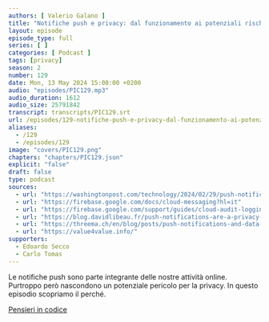 ```yaml
---
authors: [ Valerio Galano ]
title: "Notifiche push e privacy: dal funzionamento ai potenziali rischi"
layout: episode
episode_type: full
series: [ ]
categories: [ Podcast ]
tags: [privacy]
season: 2
number: 129
date: Mon, 13 May 2024 15:00:00 +0200
audio: "episodes/PIC129.mp3"
audio_duration: 1612
audio_size: 25791842
transcript: transcripts/PIC129.srt
url: /episodes/129-notifiche-push-e-privacy-dal-funzionamento-ai-potenziali-rischi
aliases:
  - /129
  - /episodes/129
image: "covers/PIC129.png"
chapters: "chapters/PIC129.json"
explicit: "false"
draft: false
type: podcast
sources:
  - url: "https://washingtonpost.com/technology/2024/02/29/push-notification-surveillance-fbi/?utm_source=digitaliafm&utm_medium=podcast"
  - url: "https://firebase.google.com/docs/cloud-messaging?hl=it"
  - url: "https://firebase.google.com/support/guides/cloud-audit-logging/firebase-cloud-messaging?hl=it"
  - url: "https://blog.davidlibeau.fr/push-notifications-are-a-privacy-nightmare/"
  - url: "https://threema.ch/en/blog/posts/push-notifications-and-data-privacy"
  - url: "https://value4value.info/"
supporters:
  - Edoardo Secco
  - Carlo Tomas
---
```


Le notifiche push sono parte integrante delle nostre attività online. Purtroppo però nascondono un potenziale pericolo per la privacy. In questo episodio scopriamo il perché.

[Pensieri in codice](https://pensieriincodice.it/129)
